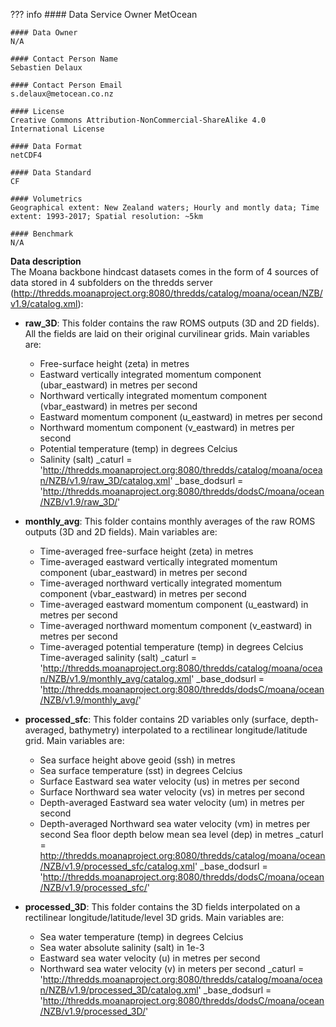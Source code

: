 
??? info 
    #### Data Service Owner
    MetOcean

    #### Data Owner
    N/A

    #### Contact Person Name
    Sebastien Delaux

    #### Contact Person Email
    s.delaux@metocean.co.nz

    #### License
    Creative Commons Attribution-NonCommercial-ShareAlike 4.0 International License

    #### Data Format
    netCDF4

    #### Data Standard
    CF

    #### Volumetrics
    Geographical extent: New Zealand waters; Hourly and montly data; Time extent: 1993-2017; Spatial resolution: ~5km

    #### Benchmark
    N/A
	

<strong>Data description</strong><br>
The Moana backbone hindcast datasets comes in the form of 4 sources of data stored in 4 subfolders on the thredds server (http://thredds.moanaproject.org:8080/thredds/catalog/moana/ocean/NZB/v1.9/catalog.xml):

* <strong>raw_3D</strong>: This folder contains the raw ROMS outputs (3D and 2D fields). All the fields are laid on their original curvilinear grids. Main variables are:
  * Free-surface height (zeta) in metres
  * Eastward vertically integrated momentum component (ubar_eastward) in metres per second
  * Northward vertically integrated momentum component (vbar_eastward) in metres per second
  * Eastward momentum component (u_eastward) in metres per second
  * Northward momentum component (v_eastward) in metres per second
  * Potential temperature (temp) in degrees Celcius
  * Salinity (salt)
_caturl = 'http://thredds.moanaproject.org:8080/thredds/catalog/moana/ocean/NZB/v1.9/raw_3D/catalog.xml'
_base_dodsurl = 'http://thredds.moanaproject.org:8080/thredds/dodsC/moana/ocean/NZB/v1.9/raw_3D/'

* <strong>monthly_avg</strong>: This folder contains monthly averages of the raw ROMS outputs (3D and 2D fields). Main variables are:

  * Time-averaged free-surface height (zeta) in metres
  * Time-averaged eastward vertically integrated momentum component (ubar_eastward) in metres per second
  * Time-averaged northward vertically integrated momentum component (vbar_eastward) in metres per second
  * Time-averaged eastward momentum component (u_eastward) in metres per second
  * Time-averaged northward momentum component (v_eastward) in metres per second
  * Time-averaged potential temperature (temp) in degrees Celcius
Time-averaged salinity (salt)
_caturl = 'http://thredds.moanaproject.org:8080/thredds/catalog/moana/ocean/NZB/v1.9/monthly_avg/catalog.xml'
_base_dodsurl = 'http://thredds.moanaproject.org:8080/thredds/dodsC/moana/ocean/NZB/v1.9/monthly_avg/'

* <strong>processed_sfc</strong>: This folder contains 2D variables only (surface, depth-averaged, bathymetry) interpolated to a rectilinear longitude/latitude grid. Main variables are:

  * Sea surface height above geoid (ssh) in metres
  * Sea surface temperature (sst) in degrees Celcius
  * Surface Eastward sea water velocity (us) in metres per second
  * Surface Northward sea water velocity (vs) in metres per second
  * Depth-averaged Eastward sea water velocity (um) in metres per second
  * Depth-averaged Northward sea water velocity (vm) in metres per second
Sea floor depth below mean sea level (dep) in metres
_caturl = http://thredds.moanaproject.org:8080/thredds/catalog/moana/ocean/NZB/v1.9/processed_sfc/catalog.xml'
_base_dodsurl = 'http://thredds.moanaproject.org:8080/thredds/dodsC/moana/ocean/NZB/v1.9/processed_sfc/'

* <strong>processed_3D</strong>: This folder contains the 3D fields interpolated on a rectilinear longitude/latitude/level 3D grids. Main variables are:

  * Sea water temperature (temp) in degrees Celcius
  * Sea water absolute salinity (salt) in 1e-3
  * Eastward sea water velocity (u) in metres per second
  * Northward sea water velocity (v) in meters per second
_caturl = 'http://thredds.moanaproject.org:8080/thredds/catalog/moana/ocean/NZB/v1.9/processed_3D/catalog.xml'
_base_dodsurl = 'http://thredds.moanaproject.org:8080/thredds/dodsC/moana/ocean/NZB/v1.9/processed_3D/'


